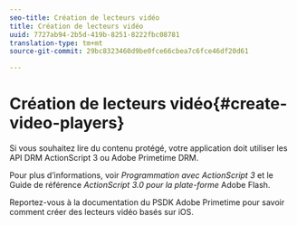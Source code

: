 ```yaml
---
seo-title: Création de lecteurs vidéo
title: Création de lecteurs vidéo
uuid: 7727ab94-2b5d-419b-8251-8222fbc08781
translation-type: tm+mt
source-git-commit: 29bc8323460d9be0fce66cbea7c6fce46df20d61

---
```



# Création de lecteurs vidéo{#create-video-players}

Si vous souhaitez lire du contenu protégé, votre application doit utiliser les API DRM ActionScript 3 ou Adobe Primetime DRM.

Pour plus d’informations, voir *Programmation avec ActionScript 3* et le Guide de référence *ActionScript 3.0 pour la plate-forme* Adobe Flash.

Reportez-vous à la documentation du PSDK Adobe Primetime pour savoir comment créer des lecteurs vidéo basés sur iOS.
